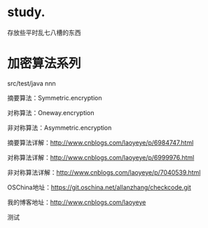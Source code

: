 # study.
存放些平时乱七八槽的东西 
# 加密算法系列
src/test/java   nnn

摘要算法：Symmetric.encryption

对称算法：Oneway.encryption

非对称算法：Asymmetric.encryption

摘要算法详解：http://www.cnblogs.com/laoyeye/p/6984747.html

对称算法详解：http://www.cnblogs.com/laoyeye/p/6999976.html

非对称算法详解：http://www.cnblogs.com/laoyeye/p/7040539.html

OSChina地址：https://git.oschina.net/allanzhang/checkcode.git

我的博客地址：http://www.cnblogs.com/laoyeye

测试
